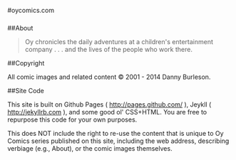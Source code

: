 #oycomics.com
###

##About

> Oy chronicles the daily adventures at a children's entertainment company . . . and the lives of the people who work there.

##Copyright

All comic images and related content &copy; 2001 - 2014 Danny Burleson.

##Site Code

This site is built on Github Pages ( http://pages.github.com/ ), Jeykll ( http://jekyllrb.com ), and some good ol' CSS+HTML. You are free to repurpose this code for your own purposes.

This does NOT include the right to re-use the content that is unique to Oy Comics series published on this site, including the web address, describing verbiage (e.g., About), or the comic images themselves.
